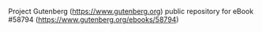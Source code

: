 Project Gutenberg (https://www.gutenberg.org) public repository for
eBook #58794 (https://www.gutenberg.org/ebooks/58794)
